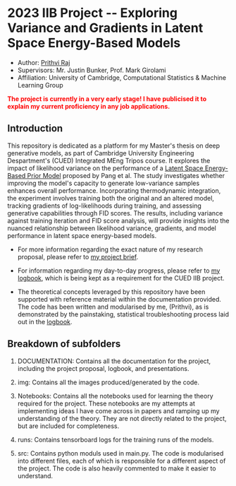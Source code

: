 # 2023 IIB Project -- Exploring Variance and Gradients in Latent Space Energy-Based Models

* Author: [Prithvi Raj](pr478@cam.ac.uk)
* Supervisors: Mr. Justin Bunker, Prof. Mark Girolami
* Affiliation: University of Cambridge, Computational Statistics & Machine Learning Group

<span style="color:red"><strong>The project is currently in a very early stage! I have publicised it to explain my current proficiency in any job applications.</strong></span>

 
## Introduction

This repository is dedicated as a platform for my Master's thesis on deep generative models, as part of Cambridge University Engineering Despartment's (CUED) Integrated MEng Tripos course. It explores the impact of likelihood variance on the performance of a [Latent Space Energy-Based Prior Model]([url](https://arxiv.org/abs/2006.08205)) proposed by Pang et al. The study investigates whether improving the model's capacity to generate low-variance samples enhances overall performance. Incorporating thermodynamic integration, the experiment involves training both the original and an altered model, tracking gradients of log-likelihoods during training, and assessing generative capabilities through FID scores. The results, including variance against training iteration and FID score analysis, will provide insights into the nuanced relationship between likelihood variance, gradients, and model performance in latent space energy-based models.

* For more information regarding the exact nature of my research proposal, please refer to [my project brief](https://github.com/PritRaj1/IIB-Project-LatentEBM-Variance-Study/blob/main/DOCUMENTATION/Project_Proposal.pdf). 

* For information regarding my day-to-day progress, please refer to [my logbook](https://github.com/PritRaj1/IIB-Project-LatentEBM-Variance-Study/blob/main/DOCUMENTATION/LOGBOOK.ipynb), which is being kept as a requirement for the CUED IIB project.

* The theoretical concepts leveraged by this repository have been supported with reference material within the documentation provided. The code has been written and modularised by me, (Prithvi), as is demonstrated by the painstaking, statistical troubleshooting process laid out in the [logbook]([url](https://github.com/PritRaj1/IIB-Project-LatentEBM-Variance-Study/blob/main/DOCUMENTATION/LOGBOOK.ipynb)https://github.com/PritRaj1/IIB-Project-LatentEBM-Variance-Study/blob/main/DOCUMENTATION/LOGBOOK.ipynb).

## Breakdown of subfolders

1. DOCUMENTATION: Contains all the documentation for the project, including the project proposal, logbook, and presentations.

2. img: Contains all the images produced/generated by the code.

3. Notebooks: Contains all the notebooks used for learning the theory required for the project. These notebooks are my attempts at implementing ideas I have come across in papers and ramping up my understanding of the theory. They are not directly related to the project, but are included for completeness.

4. runs: Contains tensorboard logs for the training runs of the models.

5. src: Contains python moduls used in main.py. The code is modularised into different files, each of which is responsible for a different aspect of the project. The code is also heavily commented to make it easier to understand.

